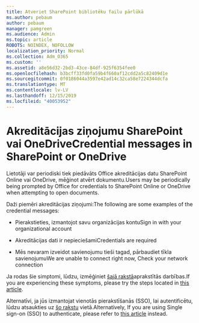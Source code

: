 ```yaml
---
title: Atveriet SharePoint bibliotēku failu pārlūkā
ms.author: pebaum
author: pebaum
manager: pamgreen
ms.audience: Admin
ms.topic: article
ROBOTS: NOINDEX, NOFOLLOW
localization_priority: Normal
ms.collection: Adm_O365
ms.custom: ''
ms.assetid: a8e56d32-2bd3-43ce-84df-925f6354fee0
ms.openlocfilehash: b3bcff33fd0fa59b4f660af12cdd2a5c82409d1e
ms.sourcegitcommit: 0f0186044a3597e42ad14c32ca58e7224344dcfa
ms.translationtype: MT
ms.contentlocale: lv-LV
ms.lasthandoff: 12/15/2019
ms.locfileid: "40053952"
---
```

# <a name="credential-messages-in-sharepoint-or-onedrive"></a><span data-ttu-id="83b50-102">Akreditācijas ziņojumu SharePoint vai OneDrive</span><span class="sxs-lookup"><span data-stu-id="83b50-102">Credential messages in SharePoint or OneDrive</span></span>

<span data-ttu-id="83b50-103">Lietotāji var periodiski tiek piedāvāts Office akreditācijas datu SharePoint Online vai OneDrive, mēģinot atvērt dokumentu.</span><span class="sxs-lookup"><span data-stu-id="83b50-103">Users may be periodically being prompted by Office for credentials to SharePoint Online or OneDrive when attempting to open documents.</span></span>

<span data-ttu-id="83b50-104">Daži piemēri akreditācijas ziņojumi:</span><span class="sxs-lookup"><span data-stu-id="83b50-104">The following are some examples of the credential messages:</span></span>

- <span data-ttu-id="83b50-105">Pierakstieties, izmantojot savu organizācijas kontu</span><span class="sxs-lookup"><span data-stu-id="83b50-105">Sign in with your organizational account</span></span>

- <span data-ttu-id="83b50-106">Akreditācijas dati ir nepieciešami</span><span class="sxs-lookup"><span data-stu-id="83b50-106">Credentials are required</span></span>

- <span data-ttu-id="83b50-107">Mēs nevaram izveidot savienojumu tieši tagad, pārbaudiet tīkla savienojumu</span><span class="sxs-lookup"><span data-stu-id="83b50-107">We are unable to connect right now, Check your network connection</span></span>

<span data-ttu-id="83b50-108">Ja rodas šie simptomi, lūdzu, izmēģiniet [šajā rakstā](https://support.microsoft.com/help/2913639/office-applications-periodically-prompt-for-credentials-to-sharepoint)aprakstītās darbības.</span><span class="sxs-lookup"><span data-stu-id="83b50-108">If you are experiencing these symptoms, please try the steps located in [this article](https://support.microsoft.com/help/2913639/office-applications-periodically-prompt-for-credentials-to-sharepoint).</span></span>

<span data-ttu-id="83b50-109">Alternatīvi, ja jūs izmantojat vienotās pierakstīšanās (SSO), lai autentificētu, lūdzu atsaukties uz [šo rakstu](https://support.microsoft.com/help/4025962/cant-sign-in-after-update-to-office-2016-build-16-0-7967-on-windows-10) vietā.</span><span class="sxs-lookup"><span data-stu-id="83b50-109">Alternatively, If you are using Single sign-on (SSO) to authenticate, please refer to [this article](https://support.microsoft.com/help/4025962/cant-sign-in-after-update-to-office-2016-build-16-0-7967-on-windows-10) instead.</span></span>

